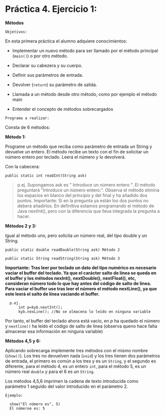 # Práctica 4. Ejercicio 1: 

**Métodos**
```
Objetivos:
```

En esta primera práctica el alumno adquiere conocimientos:

- Implementar un nuevo método para ser llamado por el método principal (```main()```) o por otro método.

- Declarar su cabezera y su cuerpo.

- Definir sus parámetros de entrada.

-	Devolver (```return```) su parámetro de salida.

- Llamada a un método desde otro método, como por ejemplo el método main

- Entender el concepto de métodos sobrecargados

```
Programa a realizar:
```
Consta de 6 métodos: 


**Método 1:**

Programe un método que reciba como parámetro de entrada un String y devuelve un entero. El método recibe un texto con el fin de solicitar un número entero por teclado. Leerá el número y lo devolverá.

Con la cabecera:
```
public static int readInt(String ask)
```

>p.ej.  Supongamos ask es " Introduce un número entero ". El método preguntará "Introduce un número entero:". Observa el método elimina los espacios en blanco del principio y del final y ha añadido dos puntos. Importante: Si en la pregunta ya están los dos puntos no deberá añadirlos.
En definitiva estamos programando el método de Java nextInt(), pero con la diferencia que lleva integrada la pregunta a hacer.

**Métodos 2 y 3:**

Igual al método uno, pero solicita un número real, del tipo double y un String.

```
public static double readDouble(String ask) Método 2
```
```
public static String readString(String ask) Método 3
```


**Importante: Tras leer por teclado un dato del tipo numérico es necesario vaciar el buffer del teclado. Ya que el carácter salto de línea se queda en el buffer y los métodos nexInt(), nextDouble(), nextFloat(), etc, consideran número todo lo que hay antes del código de salto de línea. Para vaciar el buffer use tras leer el número el método nextLine(), ya que este leerá el salto de línea vaciando el buffer.** 
    
      p.ej.
          int p=kyb.nextInt();
          kyb.nexLine(); //No se almacena lo leído en ninguna variable


Por tanto, el buffer del teclado ahora está vacío, en *p* ha quedado el número y ```nextline()``` ha leído el código de salto de línea (observa queno hace falta almacenar esa información en ninguna variable)

**Métodos 4,5 y 6:**

Aplicando sobrecarga implemente tres métodos con el mismo nombre (```show()```). Los tres no devuelven nada (```void```) y los tres tienen dos parámetros de entrada, el primero es común a los tres y es un ```String```, y el segundo es diferente, para el método 4, es un entero ```int```, para el método 5, es un número real ```double``` y para el 6 es un ```String```.

Los métodos 4,5,6 imprimen la cadena de texto introducida como parámetro 1 seguido del valor introducido en el parámetro 2.

    Ejemplo:

      show("El número es", 5)
      El númeroe es: 5


